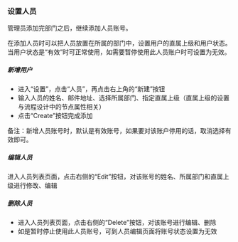### 设置人员
  管理员添加完部门之后，继续添加人员账号。
  
  在添加人员时可以把人员放置在所属的部门中，设置用户的直属上级和用户状态。当用户状态是“有效”时可正常使用，如需要暂停使用此人员账户时可设置为无效。
  
##### 新增用户
- 进入“设置”，点击“人员”，再点击右上角的“新建”按钮
- 输入人员的姓名、邮件地址、选择所属部门、指定直属上级（直属上级的设置与流程设计中的节点属性相关）
- 点击“Create”按钮完成添加

备注：新增人员账号时，默认是有效账号，如果要对该账户停用的话，取消选择有效即可。

##### 编辑人员
进入人员列表页面，点击右侧的“Edit”按钮，对该账号的姓名、所属部门和直属上级进行修改、编辑

##### 删除人员
- 进入人员列表页面，点击右侧的“Delete”按钮，对该账号进行编辑、删除
- 如是暂时停止使用此人员账号，可到人员编辑页面将账号状态设置为无效

